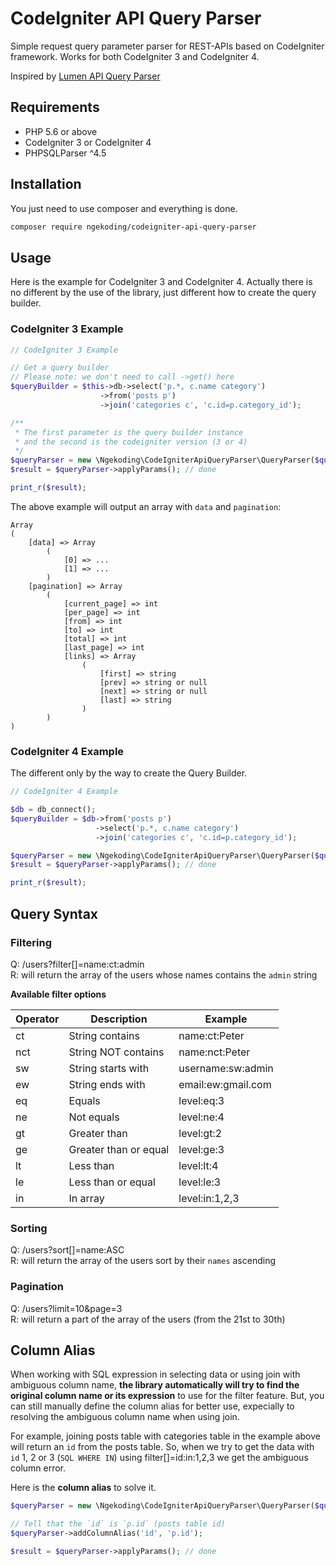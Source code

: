 # CodeIgniter API Query Parser

Simple request query parameter parser for REST-APIs based on CodeIgniter framework. Works for both CodeIgniter 3 and CodeIgniter 4.

Inspired by [Lumen API Query Parser](https://github.com/ngabor84/lumen-api-query-parser)

## Requirements

- PHP 5.6 or above
- CodeIgniter 3 or CodeIgniter 4
- PHPSQLParser ^4.5

## Installation

You just need to use composer and everything is done.

```sh
composer require ngekoding/codeigniter-api-query-parser
```

## Usage

Here is the example for CodeIgniter 3 and CodeIgniter 4. Actually there is no different by the use of the library, just different how to create the query builder.

### CodeIgniter 3 Example

```php
// CodeIgniter 3 Example

// Get a query builder
// Please note: we don't need to call ->get() here
$queryBuilder = $this->db->select('p.*, c.name category')
                    ->from('posts p')
                    ->join('categories c', 'c.id=p.category_id');

/**
 * The first parameter is the query builder instance
 * and the second is the codeigniter version (3 or 4) 
 */
$queryParser = new \Ngekoding\CodeIgniterApiQueryParser\QueryParser($queryBuilder);
$result = $queryParser->applyParams(); // done

print_r($result);
```

The above example will output an array with `data` and `pagination`:

```
Array
(
    [data] => Array
        (
            [0] => ...
            [1] => ...
        )
    [pagination] => Array
        (
            [current_page] => int
            [per_page] => int
            [from] => int
            [to] => int
            [total] => int
            [last_page] => int
            [links] => Array
                (
                    [first] => string
                    [prev] => string or null
                    [next] => string or null
                    [last] => string
                )
        )
)
```

### CodeIgniter 4 Example

The different only by the way to create the Query Builder.

```php
// CodeIgniter 4 Example

$db = db_connect();
$queryBuilder = $db->from('posts p')
                   ->select('p.*, c.name category')
                   ->join('categories c', 'c.id=p.category_id');

$queryParser = new \Ngekoding\CodeIgniterApiQueryParser\QueryParser($queryBuilder);
$result = $queryParser->applyParams(); // done

print_r($result);
```

## Query Syntax

### Filtering

Q: /users?filter[]=name:ct:admin    
R: will return the array of the users whose names contains the `admin` string

**Available filter options**

| Operator      | Description           | Example |
| ------------- | --------------------- | ------- |
| ct            | String contains       | name:ct:Peter |
| nct           | String NOT contains   | name:nct:Peter |
| sw            | String starts with    | username:sw:admin |
| ew            | String ends with      | email:ew:gmail.com |
| eq            | Equals                | level:eq:3 |
| ne            | Not equals            | level:ne:4 |
| gt            | Greater than          | level:gt:2 |
| ge            | Greater than or equal | level:ge:3 |
| lt            | Less than             | level:lt:4 |
| le            | Less than or equal    | level:le:3 |
| in            | In array              | level:in:1,2,3 |

### Sorting

Q: /users?sort[]=name:ASC   
R: will return the array of the users sort by their `names` ascending

### Pagination

Q: /users?limit=10&page=3   
R: will return a part of the array of the users (from the 21st to 30th)

## Column Alias

When working with SQL expression in selecting data or using join with ambiguous column name, **the library automatically will try to find the original column name or its expression** to use for the filter feature. But, you can still manually define the column alias for better use, expecially to resolving the ambiguous column name when using join.

For example, joining posts table with categories table in the example above will return an `id` from the posts table. So, when we try to get the data with `id` 1, 2 or 3 (`SQL WHERE IN`) using filter[]=id:in:1,2,3 we get the ambiguous column error.

Here is the **column alias** to solve it.

```php
$queryParser = new \Ngekoding\CodeIgniterApiQueryParser\QueryParser($queryBuilder);

// Tell that the `id` is `p.id` (posts table id)
$queryParser->addColumnAlias('id', 'p.id');

$result = $queryParser->applyParams(); // done
```